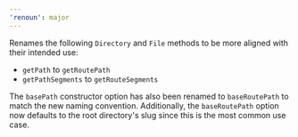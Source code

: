 ```yaml
---
'renoun': major
---
```


Renames the following `Directory` and `File` methods to be more aligned with their intended use:

- `getPath` to `getRoutePath`
- `getPathSegments` to `getRouteSegments`

The `basePath` constructor option has also been renamed to `baseRoutePath` to match the new naming convention. Additionally, the `baseRoutePath` option now defaults to the root directory's slug since this is the most common use case.

